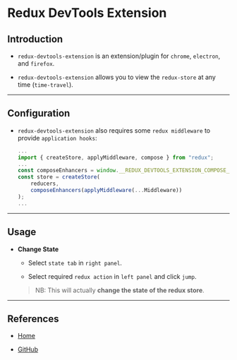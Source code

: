 # Redux DevTools Extension

## Introduction

* `redux-devtools-extension` is an extension/plugin for `chrome`, `electron`, and `firefox`.

* `redux-devtools-extension` allows you to view the `redux-store` at any time (`time-travel`).

---

## Configuration

* `redux-devtools-extension` also requires some `redux middleware` to provide `application hooks`:

    ```javascript
    ...
    import { createStore, applyMiddleware, compose } from "redux";
    ...
    const composeEnhancers = window.__REDUX_DEVTOOLS_EXTENSION_COMPOSE__ || compose;
    const store = createStore(
        reducers,
        composeEnhancers(applyMiddleware(...Middleware))
    );
    ...
    ```

---

## Usage

* __Change State__

    * Select `state tab` in `right panel`.
    
    * Select required `redux action` in `left panel` and click `jump`.

    > NB: This will actually __change the state of the redux store__.

---

## References

* [Home](http://extension.remotedev.io/)

* [GitHub](https://github.com/zalmoxisus/redux-devtools-extension)